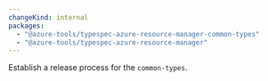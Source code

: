 ```yaml
---
changeKind: internal
packages:
  - "@azure-tools/typespec-azure-resource-manager-common-types"
  - "@azure-tools/typespec-azure-resource-manager"
---
```


Establish a release process for the `common-types`.
